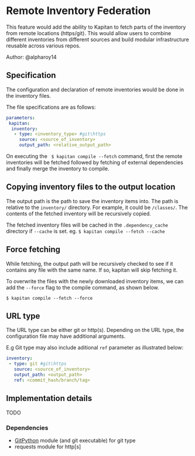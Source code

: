 # Remote Inventory Federation

This feature would add the ability to Kapitan to fetch parts of the inventory from remote locations (https/git). This would allow users to combine different inventories from different sources and build modular infrastructure reusable across various repos.

Author: @alpharoy14

## Specification

The configuration and declaration of remote inventories would be done in the inventory files.

The file specifications are as follows:

```yaml
parameters:
 kapitan:
  inventory:
   - type: <inventory_type> #git\https
     source: <source_of_inventory>
     output_path: <relative_output_path>
```

On executing the ``` $ kapitan compile --fetch``` command, first the remote inventories will be fetched followed by fetching of external dependencies and finally merge the inventory to compile.


## Copying inventory files to the output location
The output path is the path to save the inventory items into. The path is relative to the `inventory/` directory. For example, it could be `/classes/`. The contents of the fetched inventory will be recursively copied.

The fetched inventory files will be cached in the `.dependency_cache` directory if `--cache` is set.
eg. `$ kapitan compile --fetch --cache`

## Force fetching
While fetching, the output path will be recursively checked to see if it contains any file with the same name. If so, kapitan will skip fetching it.

To overwrite the files with the newly downloaded inventory items, we can add the `--force` flag to the compile command, as shown below.

`$ kapitan compile --fetch --force`

## URL type
The URL type can be either git or http(s). Depending on the URL type, the configuration file may have additional arguments.

E.g Git type may also include aditional `ref` parameter as illustrated below:

```yaml
inventory:
 - type: git #git\https
   source: <source_of_inventory>
   output_path: <output_path>
   ref: <commit_hash/branch/tag>
```

## Implementation details
TODO

### Dependencies

- [GitPython](https://github.com/gitpython-developers/GitPython) module (and git executable) for git type
- requests module for http[s]